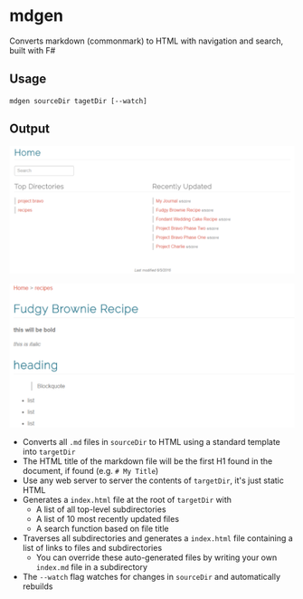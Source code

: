 # mdgen
Converts markdown (commonmark) to HTML with navigation and search, built with F#

## Usage
```
mdgen sourceDir tagetDir [--watch]
```

## Output

![Home page](home.png)

![Document page](doc.png)

- Converts all `.md` files in `sourceDir` to HTML using a standard template into `targetDir`
 - The HTML title of the markdown file will be the first H1 found in the document, if found (e.g. `# My Title`)
 - Use any web server to server the contents of `targetDir`, it's just static HTML
- Generates a `index.html` file at the root of `targetDir` with
  - A list of all top-level subdirectories
  - A list of 10 most recently updated files
  - A search function based on file title
- Traverses all subdirectories and generates a `index.html` file containing a list of links to files and subdirectories
  - You can override these auto-generated files by writing your own `index.md` file in a subdirectory
- The `--watch` flag watches for changes in `sourceDir` and automatically rebuilds